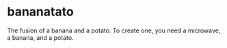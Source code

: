 bananatato
==========

The fusion of a banana and a potato.
To create one, you need a microwave, a banana, and a potato.
